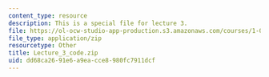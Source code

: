 ```yaml
---
content_type: resource
description: This is a special file for lecture 3.
file: https://ol-ocw-studio-app-production.s3.amazonaws.com/courses/1-00-introduction-to-computers-and-engineering-problem-solving-spring-2012/dd68ca2691e6a9eacce8980fc7911dcf_Lecture_3_code.zip
file_type: application/zip
resourcetype: Other
title: Lecture_3_code.zip
uid: dd68ca26-91e6-a9ea-cce8-980fc7911dcf
---
```

